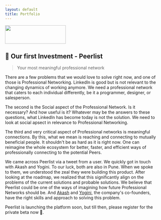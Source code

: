 ```yaml
---
layout: default
title: Portfolio
---
```


<img src="https://www.sifarventures.com/public/images/peerlist_logo.png" width="200" height="61" />

## 🖖 Our first Investment - Peerlist ##
>Your most meaningful professional network

There are a few problems that we would love to solve right now, and one of those is Professional Networking. LinkedIn is good but is not relevant to the changing dynamics of working anymore. We need a professional network that caters to each individual differently, be it a programmer, designer, or salesperson. 

The second is the Social aspect of the Professional Network. Is it necessary? And how useful is it? Whatever may be the answers to these questions, what LinkedIn has become today is not the solution. We need to look at social apsect in relevance to Professional Networking. 

The third and very critical aspect of Professional networks is meaningful connections. By this, what we mean is reaching and connecting to mutually beneficial people. It shouldn't be as hard as it is right now. One can reimagine the whole ecosystem for better, faster, and efficient ways of professionally connecting to the potential Peers.

We came across Peerlist via a tweet from a user. We quickly got in touch with Akash and Yogini. To our luck, both are also in Pune. When we spoke to them, we understood the zeal they were building this product. After looking at the roadmap, we realized that this significantly align on the problems of the current solutions and probable solutions. We believe that Peerlist could be one of the ways of imagining how future Professional Networks should be. And [Akash](https://peerlist.io/designerdada) and [Yogini](https://peerlist.io/yogini), the company's co-founders, have the right skills and approach to solving this problem.

Peerlist is launching the platform soon, but till then, please register for the private beta now 🙂.
